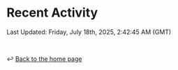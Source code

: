 # Recent Activity

<!--RECENT_ACTIVITY:start-->
<!--RECENT_ACTIVITY:end-->

<!--RECENT_ACTIVITY:last_update-->
Last Updated: Friday, July 18th, 2025, 2:42:45 AM (GMT)
<!--RECENT_ACTIVITY:last_update_end-->

<br>

↩️ [Back to the home page](/README.md)

